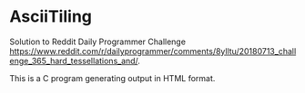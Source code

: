 # AsciiTiling

Solution to Reddit Daily Programmer Challenge https://www.reddit.com/r/dailyprogrammer/comments/8ylltu/20180713_challenge_365_hard_tessellations_and/.

This is a C program generating output in HTML format.
